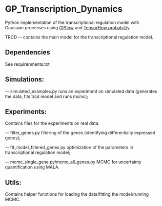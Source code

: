 # GP_Transcription_Dynamics

Python implementation of the transcriptional regulation model with Gaussian processes using [GPflow](https://www.gpflow.org/) and [TensorFlow probability](https://www.tensorflow.org/probability).

TRCD -- contains the main model for the transcriptional regulation model. 

## Dependencies

See requirenments.txt

## Simulations:
-- simulated_examples.py runs an experiment on simulated data (generates the data, fits trcd model and runs mcmc);

## Experiments:
Contains files for the experiments on real data. 

-- filter_genes.py filtering of the genes (identifying differentially expressed genes);

-- fit_model_filtered_genes.py optimization of the parameters in transcriptional regulation model;

-- mcmc_single_gene.py/mcmc_all_genes.py MCMC for uncertainty quantification using MALA. 

## Utils:
Contains helper functions for loading the data/fitting the model/running MCMC. 







